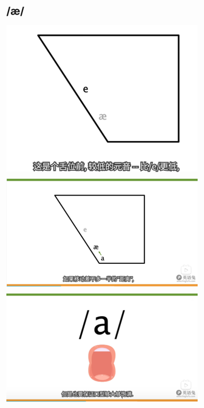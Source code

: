 # /æ/

![image-20230620195235627](images/image-20230620195235627.png)

![image-20230622201447590](images/image-20230622201447590.png)

![image-20230622201524989](images/image-20230622201524989.png)
